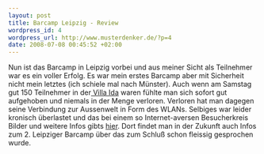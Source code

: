 ```yaml
--- 
layout: post
title: Barcamp Leipzig - Review
wordpress_id: 4
wordpress_url: http://www.musterdenker.de/?p=4
date: 2008-07-08 00:45:52 +02:00
---
```

Nun ist das Barcamp in Leipzig vorbei und aus meiner Sicht als Teilnehmer war es ein voller Erfolg. Es war mein erstes Barcamp aber mit Sicherheit nicht mein letztes (ich schiele mal nach Münster). Auch wenn am Samstag gut 150 Teilnehmer in der<a title="Villa Ida Leipzig" href="http://www.mediencampus-villa-ida.de/" target="_blank"> Villa Ida</a> waren fühlte man sich sofort gut aufgehoben und niemals in der Menge verloren. Verloren hat man dagegen seine Verbindung zur Aussenwelt in Form des WLANs. Selbiges war leider kronisch überlastet und das bei einem so Internet-aversen Besucherkreis
Bilder und weitere Infos gibts <a title="Barcamp Leipzig" href="http://www.barcamp-leipzig.org/" target="_blank">hier</a>. Dort findet man in der Zukunft auch Infos zum 2. Leipziger Barcamp über das zum Schluß schon fleissig gesprochen wurde.
